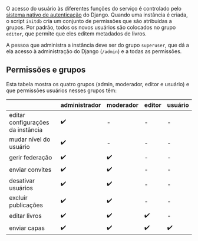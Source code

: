 O acesso do usuário às diferentes funções do serviço é controlado pelo [sistema nativo de autenticação](https://docs.djangoproject.com/en/3.2/topics/auth/default/) do Django. Quando uma instância é criada, o script `initdb` cria um conjunto de permissões que são atribuídas a grupos. Por padrão, todos os novos usuários são colocados no grupo `editor`, que permite que eles editem metadados de livros.

A pessoa que administra a instância deve ser do grupo `superuser`, que dá a ela acesso à administração do Django (`/admin`) e a todas as permissões.

## Permissões e grupos
Esta tabela mostra os quatro grupos (admin, moderador, editor e usuário) e que permissões usuários nesses grupos têm:

|                                   | administrador | moderador | editor | usuário |
| --------------------------------- | ------------- | --------- | ------ | ------- |
| editar configurações da instância | ✔️            | -         | -      | -       |
| mudar nível do usuário            | ✔️            | -         | -      | -       |
| gerir federação                   | ✔️            | ✔️        | -      | -       |
| enviar convites                   | ✔️            | ✔️        | -      | -       |
| desativar usuários                | ✔️            | ✔️        | -      | -       |
| excluir publicações               | ✔️            | ✔️        | -      | -       |
| editar livros                     | ✔️            | ✔️        | ✔️     | -       |
 enviar capas            |  ✔️    |     ✔️       |   ✔️     |  ✔️
